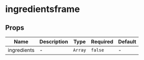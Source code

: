 # ingredientsframe

## Props

<!-- @vuese:ingredientsframe:props:start -->
|Name|Description|Type|Required|Default|
|---|---|---|---|---|
|ingredients|-|`Array`|`false`|-|

<!-- @vuese:ingredientsframe:props:end -->


